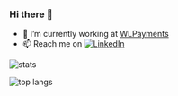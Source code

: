 ### Hi there 👋
- 🔭 I’m currently working at [WLPayments](https://www.linkedin.com/company/wlpayments/mycompany/)
- 📫 Reach me on [![LinkedIn](https://img.shields.io/badge/LinkedIn-blue?logo=LinkedIn)](https://www.linkedin.com/in/sushil--kumar/)

<!--
**sushil-0/sushil-0** is a ✨ _special_ ✨ repository because its `README.md` (this file) appears on your GitHub profile.

Here are some ideas to get you started:

- 🔭 I’m currently working on ...
- 🌱 I’m currently learning ...
- 👯 I’m looking to collaborate on ...
- 🤔 I’m looking for help with ...
- 💬 Ask me about ...
- 📫 How to reach me: ...
- 😄 Pronouns: ...
- ⚡ Fun fact: ...
-->
![stats](https://github-readme-stats.vercel.app/api?username=sushil-0&count_private=true&show_icons=true&theme=gruvbox)

![top langs](https://github-readme-stats.vercel.app/api/top-langs/?username=sushil-0&count_private=true&layout=compact&theme=gruvbox)
